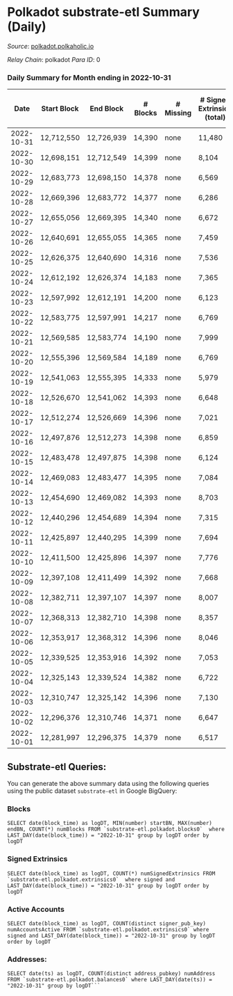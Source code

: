 # Polkadot substrate-etl Summary (Daily)

_Source_: [polkadot.polkaholic.io](https://polkadot.polkaholic.io)

*Relay Chain*: polkadot
*Para ID*: 0



### Daily Summary for Month ending in 2022-10-31


| Date | Start Block | End Block | # Blocks | # Missing | # Signed Extrinsics (total) | # Active Accounts | # Addresses with Balances | # Events | # Transfers | # XCM Transfers In | # XCM Transfers Out |
| ---- | ----------- | --------- | -------- | --------- | --------------------------- | ----------------- | ------------------------- | -------- | ----------- | ------------------ | ------------------- |
| 2022-10-31 | 12,712,550 | 12,726,939 | 14,390 | none  | 11,480 | 3,683 | 1,082,812 | 481,589 | 5,943 ($44,147,970) | 232 ($2,236,064) | 236 ($478,264) |
| 2022-10-30 | 12,698,151 | 12,712,549 | 14,399 | none  | 8,104 | 4,951 | 1,082,328 | 455,036 | 6,773 ($39,859,464) | 205 ($674,704) | 232 ($1,311,126) |
| 2022-10-29 | 12,683,773 | 12,698,150 | 14,378 | none  | 6,569 | 3,190 |  | 445,316 | 5,251 ($21,233,760) | 272 ($1,056,818) | 267 ($879,611) |
| 2022-10-28 | 12,669,396 | 12,683,772 | 14,377 | none  | 6,286 | 3,009 |  | 440,844 | 4,990 ($32,359,393) | 238 ($3,046,242) | 257 ($2,381,104) |
| 2022-10-27 | 12,655,056 | 12,669,395 | 14,340 | none  | 6,672 | 3,222 | 1,081,094 | 439,583 | 5,134 ($35,735,437) | 161 ($519,871) | 170 ($815,960) |
| 2022-10-26 | 12,640,691 | 12,655,055 | 14,365 | none  | 7,459 | 3,681 | 1,080,642 | 449,644 | 5,978 ($239,463,601) | 200 ($676,568) | 275 ($2,417,319) |
| 2022-10-25 | 12,626,375 | 12,640,690 | 14,316 | none  | 7,536 | 3,552 |  | 455,744 | 6,255 ($78,412,917) | 236 ($542,736) | 236 ($570,321) |
| 2022-10-24 | 12,612,192 | 12,626,374 | 14,183 | none  | 7,365 | 3,750 |  | 449,800 | 5,979 ($80,671,250) | 189 ($423,524) | 281 ($501,781) |
| 2022-10-23 | 12,597,992 | 12,612,191 | 14,200 | none  | 6,123 | 2,832 |  | 433,743 | 4,735 ($18,124,819) | 180 ($1,081,867) | 262 ($373,862) |
| 2022-10-22 | 12,583,775 | 12,597,991 | 14,217 | none  | 6,769 | 3,086 | 1,079,241 | 434,948 | 5,418 ($40,072,661) | 194 ($407,055) | 281 ($399,560) |
| 2022-10-21 | 12,569,585 | 12,583,774 | 14,190 | none  | 7,999 | 3,393 |  | 455,577 | 6,701 ($73,087,800) | 175 ($822,514) | 308 ($548,374) |
| 2022-10-20 | 12,555,396 | 12,569,584 | 14,189 | none  | 6,769 | 3,011 |  | 434,523 | 5,626 ($34,228,354) | 167 ($296,047) | 260 ($490,903) |
| 2022-10-19 | 12,541,063 | 12,555,395 | 14,333 | none  | 5,979 | 2,748 |  | 441,298 | 4,725 ($21,201,561) | 171 ($505,512) | 250 ($409,535) |
| 2022-10-18 | 12,526,670 | 12,541,062 | 14,393 | none  | 6,648 | 2,905 |  | 441,043 | 5,040 ($49,670,061) | 183 ($300,489) | 271 ($1,046,338) |
| 2022-10-17 | 12,512,274 | 12,526,669 | 14,396 | none  | 7,021 | 3,240 |  | 456,272 | 5,308 ($25,101,169) | 207 ($363,473) | 273 ($257,276) |
| 2022-10-16 | 12,497,876 | 12,512,273 | 14,398 | none  | 6,859 | 3,133 |  | 445,328 | 4,997 ($13,384,911) | 229 ($586,994) | 341 ($991,540) |
| 2022-10-15 | 12,483,478 | 12,497,875 | 14,398 | none  | 6,124 | 2,790 |  | 443,895 | 4,700 ($13,034,483) | 229 ($909,164) | 312 ($742,167) |
| 2022-10-14 | 12,469,083 | 12,483,477 | 14,395 | none  | 7,084 | 3,342 |  | 445,777 | 5,809 ($35,581,883) | 221 ($682,966) | 300 ($802,528) |
| 2022-10-13 | 12,454,690 | 12,469,082 | 14,393 | none  | 8,703 | 3,799 |  | 472,718 | 7,598 ($74,108,412) | 229 ($1,251,898) | 428 ($1,192,050) |
| 2022-10-12 | 12,440,296 | 12,454,689 | 14,394 | none  | 7,315 | 3,877 |  | 450,419 | 6,131 ($23,640,819) | 208 ($936,987) | 294 ($1,361,841) |
| 2022-10-11 | 12,425,897 | 12,440,295 | 14,399 | none  | 7,694 | 3,655 |  | 456,858 | 6,234 ($26,985,366) | 405 ($447,894) | 371 ($594,757) |
| 2022-10-10 | 12,411,500 | 12,425,896 | 14,397 | none  | 7,776 | 3,265 |  | 453,788 | 5,682 ($17,635,369) | 402 ($274,809) | 261 ($301,262) |
| 2022-10-09 | 12,397,108 | 12,411,499 | 14,392 | none  | 7,668 | 3,078 |  | 456,977 | 5,517 ($17,339,637) | 209 ($479,462) | 276 ($479,034) |
| 2022-10-08 | 12,382,711 | 12,397,107 | 14,397 | none  | 8,007 | 3,064 |  | 456,759 | 5,723 ($16,721,343) | 153 ($596,556) | 266 ($1,152,788) |
| 2022-10-07 | 12,368,313 | 12,382,710 | 14,398 | none  | 8,357 | 3,325 |  | 461,772 | 6,357 ($28,318,203) | 147 ($1,070,809) | 255 ($809,794) |
| 2022-10-06 | 12,353,917 | 12,368,312 | 14,396 | none  | 8,046 | 3,763 |  | 461,534 | 8,199 ($38,108,273) | 253 ($910,831) | 334 ($441,184) |
| 2022-10-05 | 12,339,525 | 12,353,916 | 14,392 | none  | 7,053 | 3,221 |  | 450,309 | 5,564 ($23,573,178) | 245 ($752,551) | 331 ($881,188) |
| 2022-10-04 | 12,325,143 | 12,339,524 | 14,382 | none  | 6,722 | 3,259 |  | 447,297 | 5,528 ($29,700,248) | 224 ($425,664) | 339 ($653,625) |
| 2022-10-03 | 12,310,747 | 12,325,142 | 14,396 | none  | 7,130 | 3,401 |  | 442,957 | 5,637 ($21,719,716) | 187 ($304,767) | 289 ($218,239) |
| 2022-10-02 | 12,296,376 | 12,310,746 | 14,371 | none  | 6,647 | 3,096 |  | 442,737 | 5,441 ($28,965,866) | 199 ($547,919) | 419 ($751,696) |
| 2022-10-01 | 12,281,997 | 12,296,375 | 14,379 | none  | 6,517 | 3,102 |  | 426,362 | 5,340 ($18,439,754) | 218 ($585,620) | 415 ($486,044) |

## Substrate-etl Queries:
You can generate the above summary data using the following queries using the public dataset `substrate-etl` in Google BigQuery:


### Blocks
```
SELECT date(block_time) as logDT, MIN(number) startBN, MAX(number) endBN, COUNT(*) numBlocks FROM `substrate-etl.polkadot.blocks0`  where LAST_DAY(date(block_time)) = "2022-10-31" group by logDT order by logDT
```


### Signed Extrinsics
```
SELECT date(block_time) as logDT, COUNT(*) numSignedExtrinsics FROM `substrate-etl.polkadot.extrinsics0`  where signed and LAST_DAY(date(block_time)) = "2022-10-31" group by logDT order by logDT
```


### Active Accounts
```
SELECT date(block_time) as logDT, COUNT(distinct signer_pub_key) numAccountsActive FROM `substrate-etl.polkadot.extrinsics0` where signed and LAST_DAY(date(block_time)) = "2022-10-31" group by logDT order by logDT
```


### Addresses:
```
SELECT date(ts) as logDT, COUNT(distinct address_pubkey) numAddress FROM `substrate-etl.polkadot.balances0` where LAST_DAY(date(ts)) = "2022-10-31" group by logDT```

